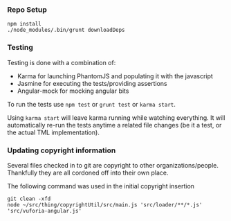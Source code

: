 ### Repo Setup ###

```
npm install
./node_modules/.bin/grunt downloadDeps
```


### Testing ###

Testing is done with a combination of:

- Karma for launching PhantomJS and populating it with the javascript
- Jasmine for executing the tests/providing assertions
- Angular-mock for mocking angular bits

To run the tests use `npm test` or `grunt test` or `karma start`.

Using `karma start` will leave karma running while watching
everything. It will automatically re-run the tests anytime a related
file changes (be it a test, or the actual TML implementation).


### Updating copyright information ###

Several files checked in to git are copyright to other
organizations/people. Thankfully they are all cordoned off into their
own place.

The following command was used in the initial copyright insertion

```
git clean -xfd
node ~/src/thing/copyrightUtil/src/main.js 'src/loader/**/*.js' 'src/vuforia-angular.js'
```
